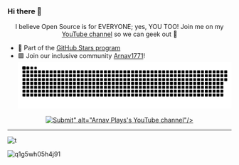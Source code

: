 ### Hi there 👋

<p align="center">I believe Open Source is for EVERYONE; yes, YOU TOO! Join me on my <a href="https://www.youtube.com/@arnavplays4468">YouTube channel</a> so we can geek out 🎥</p>

- 🌟 Part of the <a href="[https://stars.github.com/profiles//](https://github.com/Arnav1771)"> GitHub Stars program</a>
- 🟩 Join our inclusive community <a href="https://discord.gg/UE4rpTcPjy">Arnav1771</a>!</b> 
<a href=#><img src="gg.svg"></a>

<p align="center">
  <a href="https://mobile.twitter.com/Anno74718911">
      </a>
  <a href="[https://discord.com/invite/jZQs6Wu](https://discord.gg/UE4rpTcPjy)">
<!--     <img src="https://cdn.discordapp.com/attachments/936113915392311317/1051440751344615444/IMG_20220602_141251.jpg" alt="Stealth Discord"/> <width=12px> -->
  </a>
  <a href="https://www.youtube.com/@arnavplays4468">
    <img src="<input type="https://yt3.googleusercontent.com/ytc/AGIKgqPU1nhCKA4fgIY8_yQI1yyatIGmD7BVSwoyfWGL5IY=" src="submit.gif" alt="Submit" width="48" height="48">" alt="Arnav Plays's YouTube channel"/>
  </a>
</p>



---
![t](https://user-images.githubusercontent.com/60522445/206898013-0811257d-8ee7-4354-ac06-fc1ca90cb926.png)



![q1g5wh05h4j91](https://user-images.githubusercontent.com/60522445/206897905-67ccc5fa-23f6-42c5-9b45-819687b868c6.jpg)



